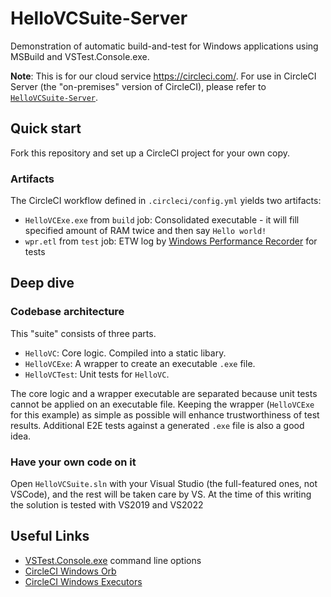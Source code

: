 # HelloVCSuite-Server

Demonstration of automatic build-and-test for Windows applications using MSBuild and VSTest.Console.exe.

**Note**: This is for our cloud service https://circleci.com/. For use in CircleCI Server (the "on-premises" version of CircleCI), please refer to [`HelloVCSuite-Server`](https://github.com/CircleCI-Public/HelloVCSuite-Server).

## Quick start

Fork this repository and set up a CircleCI project for your own copy.

### Artifacts

The CircleCI workflow defined in `.circleci/config.yml` yields two artifacts:

* `HelloVCExe.exe` from `build` job: Consolidated executable - it will fill specified amount of RAM twice and then say `Hello world!`
* `wpr.etl` from `test` job: ETW log by [Windows Performance Recorder](https://learn.microsoft.com/en-us/windows-hardware/test/wpt/windows-performance-recorder) for tests

## Deep dive

### Codebase architecture

This "suite" consists of three parts.

* `HelloVC`: Core logic. Compiled into a static libary.
* `HelloVCExe`: A wrapper to create an executable `.exe` file.
* `HelloVCTest`: Unit tests for `HelloVC`.

The core logic and a wrapper executable are separated because unit tests cannot be applied on an executable file. Keeping the wrapper (`HelloVCExe` for this example) as simple as possible will enhance trustworthiness of test results. Additional E2E tests against a generated `.exe` file is also a good idea.

### Have your own code on it

Open `HelloVCSuite.sln` with your Visual Studio (the full-featured ones, not VSCode), and the rest will be taken care by VS. At the time of this writing the solution is tested with VS2019 and VS2022

## Useful Links

* [VSTest.Console.exe](https://learn.microsoft.com/en-us/visualstudio/test/vstest-console-options?view=vs-2022) command line options
* [CircleCI Windows Orb](https://circleci.com/developer/orbs/orb/circleci/windows)
* [CircleCI Windows Executors](https://circleci.com/docs/using-windows/)